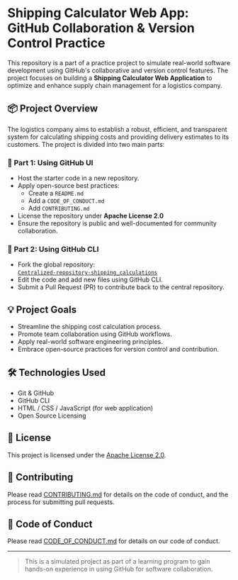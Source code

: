# Shipping Calculator Web App: GitHub Collaboration & Version Control Practice

This repository is a part of a practice project to simulate real-world software development using GitHub's collaborative and version control features. The project focuses on building a **Shipping Calculator Web Application** to optimize and enhance supply chain management for a logistics company.

## 📦 Project Overview

The logistics company aims to establish a robust, efficient, and transparent system for calculating shipping costs and providing delivery estimates to its customers. The project is divided into two main parts:

### 🔹 Part 1: Using GitHub UI
- Host the starter code in a new repository.
- Apply open-source best practices:
  - Create a `README.md`
  - Add a `CODE_OF_CONDUCT.md`
  - Add `CONTRIBUTING.md`
- License the repository under **Apache License 2.0**
- Ensure the repository is public and well-documented for community collaboration.

### 🔹 Part 2: Using GitHub CLI
- Fork the global repository:  
  [`Centralized-repository-shipping_calculations`](https://github.com/ibm-developer-skills-network/Centralized-repository-shipping_calculations.git)
- Edit the code and add new files using GitHub CLI.
- Submit a Pull Request (PR) to contribute back to the central repository.

## 💡 Project Goals
- Streamline the shipping cost calculation process.
- Promote team collaboration using GitHub workflows.
- Apply real-world software engineering principles.
- Embrace open-source practices for version control and contribution.

## 🛠️ Technologies Used
- Git & GitHub
- GitHub CLI
- HTML / CSS / JavaScript (for web application)
- Open Source Licensing

## 📄 License

This project is licensed under the [Apache License 2.0](LICENSE).

## 🤝 Contributing

Please read [CONTRIBUTING.md](CONTRIBUTING.md) for details on the code of conduct, and the process for submitting pull requests.

## 🧭 Code of Conduct

Please read [CODE_OF_CONDUCT.md](CODE_OF_CONDUCT.md) for details on our code of conduct.

---

> This is a simulated project as part of a learning program to gain hands-on experience in using GitHub for software collaboration.